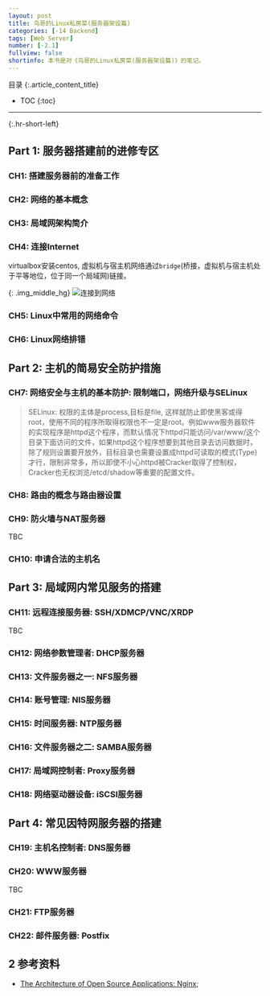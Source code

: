 ```yaml
---
layout: post
title: 鸟哥的Linux私房菜(服务器架设篇)
categories: [-14 Backend]
tags: [Web Server]
number: [-2.1]
fullview: false
shortinfo: 本书是对《鸟哥的Linux私房菜(服务器架设篇)》的笔记。
---
```

目录
{:.article_content_title}


* TOC
{:toc}

---
{:.hr-short-left}

## Part 1: 服务器搭建前的进修专区

### CH1: 搭建服务器前的准备工作

### CH2: 网络的基本概念

### CH3: 局域网架构简介

### CH4: 连接Internet

virtualbox安装centos, 虚拟机与宿主机网络通过`bridge`(桥接，虚拟机与宿主机处于平等地位，位于同一个局域网)链接。

{: .img_middle_hg}
![连接到网络]({{site.url}}/assets/images/posts/-14_Backend/2015-07-01-Backend：鸟哥私房菜服务器/连接到网络.png)

### CH5: Linux中常用的网络命令

### CH6: Linux网络排错

## Part 2: 主机的简易安全防护措施

### CH7: 网络安全与主机的基本防护: 限制端口，网络升级与SELinux

> SELinux: 权限的主体是process,目标是file, 这样就防止即使黑客或得root，使用不同的程序所取得权限也不一定是root。例如www服务器软件的实现程序是httpd这个程序，而默认情况下httpd只能访问/var/www/这个目录下面访问的文件，如果httpd这个程序想要到其他目录去访问数据时，除了规则设置要开放外，目标目录也需要设置成httpd可读取的模式(Type)才行，限制非常多，所以即使不小心httpd被Cracker取得了控制权，Cracker也无权浏览/etcd/shadow等重要的配置文件。

### CH8: 路由的概念与路由器设置

### CH9: 防火墙与NAT服务器

TBC

### CH10: 申请合法的主机名

## Part 3: 局域网内常见服务的搭建

### CH11: 远程连接服务器: SSH/XDMCP/VNC/XRDP

TBC

### CH12: 网络参数管理者: DHCP服务器

### CH13: 文件服务器之一: NFS服务器

### CH14: 账号管理: NIS服务器

### CH15: 时间服务器: NTP服务器

### CH16: 文件服务器之二: SAMBA服务器

### CH17: 局域网控制者: Proxy服务器

### CH18: 网络驱动器设备: iSCSI服务器

## Part 4: 常见因特网服务器的搭建

### CH19: 主机名控制者: DNS服务器

### CH20: WWW服务器

TBC

### CH21: FTP服务器

### CH22: 邮件服务器: Postfix

## 2 参考资料 ##

- [The Architecture of Open Source Applications: Nginx](http://www.aosabook.org/en/nginx.html);



